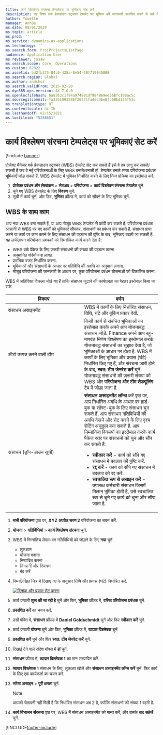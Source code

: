 ```yaml
---
title: कार्य विश्लेषण संरचना टेम्पलेट्स पर भूमिकाएं सेट करें
description: यह विषय वर्क ब्रेकडाउन स्ट्रक्चर टेम्प्लेट पर भूमिका की जानकारी स्थापित करने के बारे में जानकारी प्रदान करता है.
author: Yowelle
manager: AnnBe
ms.date: 09/01/2020
ms.topic: article
ms.prod: ''
ms.service: dynamics-ax-applications
ms.technology: ''
ms.search.form: ProjProjectsListPage
audience: Application User
ms.reviewer: josaw
ms.search.scope: Core, Operations
ms.custom: 82022
ms.assetid: bd2fb375-84c6-428a-8e54-f0f719045898
ms.search.region: Global
ms.author: andchoi
ms.search.validFrom: 2016-02-28
ms.dyn365.ops.version: AX 7.0.0
ms.openlocfilehash: 6a8363c1f94a974881df984869ee56bfc198ac5c
ms.sourcegitcommit: fa32b1893286f20271fa4ec4be8fc68bd135f53c
ms.translationtype: HT
ms.contentlocale: hi-IN
ms.lasthandoff: 02/15/2021
ms.locfileid: "5288651"
---
```

# <a name="set-up-roles-on-work-breakdown-structure-templates"></a>कार्य विश्लेषण संरचना टेम्पलेट्स पर भूमिकाएं सेट करें

[!include [banner](../includes/banner.md)]

प्रोजेक्ट मैनेजर वर्क ब्रेकडाउन स्ट्रक्चर (WBS) टेम्प्लेट सेट कर सकते हैं इसे वे तब लागू कर सकते/सकती हैं जब वे नई परियोजनाओं के लिए WBS बनाते/बनाती हों. टेम्पलेट बनाते समय परियोजना प्रबंधक भूमिकाएँ जोड़ सकते हैं. WBS टेम्पलेट में भूमिका निर्धारित करने के लिए निम्न प्रक्रिया का इस्तेमाल करें.

1. **प्रोजेक्ट प्रबंधन और लेखांकन** > **सेटअप** > **परियोजना** > **कार्य विश्लेषण संरचना टेम्पलेट** चुनें.
2. चुने गए WBS टेम्पलेट के लिए **विवरण** चुनें.
3. सूची में कार्य चुनें, और फिर, **भूमिका** फ़ील्ड में, कार्य को सौंपने के लिए भूमिका चुनें.

## <a name="work-with-a-wbs"></a>WBS के साथ काम

आप नया WBS बना सकते हैं, या आप मौजूद WBS टेम्पलेट से कॉपी कर सकते हैं. परियोजना प्रबंधक आसानी से WBS पर नए कार्यों को भूमिकाएं सौंपकर, संसाधनों का प्रबंधन कर सकते हैं. संसाधन प्राप्त करने या कार्य पर काम करने के लिए संसाधन की पहचान की पुष्टि के बाद, भूमिकाएं बदली जा सकती हैं. यह लचीलापन परियोजना प्रबंधकों को निम्नांकित कार्य करने देता है:

- WBS वर्क पैकेज के लिए ज़रूरी संसाधनों की संख्या की पहचान करना.
- अनुमानित परियोजना लागत.
- प्रारंभिक बजट निर्धारित करना.
- भूमिकाओं और संसाधनों के आधार पर गतिविधि की अवधि का अनुमान लगाना.
- मौजूद परियोजना की जानकारी के आधार पर, कुछ परियोजना प्रबंधन योजनाओं को विकासित करना.

WBS में अतिरिक्त विकल्प जोड़े गए हैं ताकि संसाधन जुटाने की कार्यक्षमता का बेहतर इस्तेमाल किया जा सके.

<table>
<colgroup>
<col width="50%" />
<col width="50%" />
</colgroup>
<thead>
<tr class="header">
<th>विकल्प</th>
<th>वर्णन</th>
</tr>
</thead>
<tbody>
<tr class="odd">
<td>संसाधन असाइनमेंट</td>
<td>WBS में कार्यों के लिए निर्धारित संसाधन, तिथि, घंटे और बुकिंग प्रकार देखें.</td>
</tr>
<tr class="even">
<td>ऑटो उत्पन्न करने वाली टीम</td>
<td>किसी कार्य से संबंधित भूमिकाओं का इस्तेमाल करके अपने आप योजनाबद्ध संसाधन जोड़ें. Finance अपने आप बहु-मापदंड निर्णय विश्लेषण का इस्तेमाल करके योजनाबद्ध संसाधनों का सुझाव देता है, जो भूमिकाओं के आधार पर होता है. WBS में कार्यों के लिए भूमिका और प्रयास (घंटे) निर्धारित किए गए हैं, और संरचना जारी होने के बाद, <strong>स्वत: टीम जेनरेट करें</strong> चुनें. योजनाबद्ध संसाधनों की ज़रूरी संख्या को WBS और <strong>परियोजना और टीम शेड्यूलिंग</strong> टैब में जोड़ा जाता है.</td>
</tr>
<tr class="odd">
<td>संसाधन (ड्रॉप-डाउन सूची)</td>
<td><strong>संसाधन असाइनमेंट लॉन्च</strong> करें पृष्ठ पर, आप निर्धारित अवधि के आधार पर हार्ड-बुक या सॉफ्ट-बुक के लिए संसाधन चुन सकते हैं. आप संसाधन गतिविधियों की अवधि देखने और सेट करने के लिए दृश्य सेटिंग अनुकूल बना सकते हैं. आप निम्नांकित विकल्पों का इस्तेमाल करके कार्य पैकेज स्तर पर संसाधनों को चुन और सौंप कर सकते हैं:
<ul>
<li><strong>स्वीकार करें</strong> - कार्य को सौंपे गए संसाधन में बदलाव की पुष्टि करें.</li>
<li><strong>रद्द करें</strong> - कार्य को सौंपे गए संसाधन में बदलाव को रद्द करें.</li>
<li><strong>स्वचालित रूप से असाइन करें</strong> - उपलब्ध कर्मचारी संसाधन जिसमें मिलान भूमिका होती है, उसे स्वचालित रूप से चुने गए कार्य को चुना और सौंपा जाता है.</li>
</ul></td>
</tr>
</tbody>
</table>

1. **सभी परियोजना** पृष्ठ पर, **XYZ अपग्रेड चरण 2** परियोजना का चयन करें.
2. **योजना** > **गतिविधियां** > **कार्य विश्लेषण संरचना** चुनें.
3. WBS में निम्नांतिच लेवल-वन गतिविधियों को जोड़ने के लिए **नया** चुनें:

    - शुरुआत
    - योजना बनाना
    - निष्पादित करना
    - निगरानी और नियंत्रण
    - बंद करें

4. निम्नलिखित चित्र में दिखाए गए के अनुसार तिथि और प्रयास (घंटे) निर्धारित करें.

    [![दिनांक और प्रयास सेट करना](./media/projectresourcing10.jpg)](./media/projectresourcing10.jpg)

5. कार्य प्रणाली **शुरू की जा रही है** चुनें और फिर, **भूमिका** फ़ील्ड में, **वरिष्ठ परियोजना प्रबंधक** चुनें.
6. **प्रकाशित करें** का चयन करें.
7. उसी पंक्ति में, **संसाधन** फ़ील्ड में **Daniel Goldschmidt** चुनें और फिर **स्वीकार करें** चुनें.
8. कार्य प्रणाली **योजना** चुनें और फिर, **भूमिका** फ़ील्ड में, **व्यापार विश्लेषक** चुनें.
9. **प्रकाशित करें** चुनें और फिर **स्वत: टीम जेनरेट करें** चुनें.
10. दिखाई देने वाले संदेश बॉक्स में **हां** चुनें.
11. **संसाधन** फ़ील्ड में, **व्यापार विश्लेषक 1** का मान सत्यापित करें.
12. **व्यापार विश्लेषक 1** संसाधन के लिए, लुकअप खोलें और **संसाधन असाइनमेंट लॉन्च करें** चुनें. फिर कार्य के लिए एक कार्यकर्ता का चयन करें.
13. **सॉफ्ट असाइन** &gt; **पूरी क्षमता** चुनें.

    > [!NOTE] 
    > आपको चेतावनी नहीं मिली है कि निर्धारित संसाधन अब 2 है, क्योंकि संसाधनों की संख्या 1 रहती है.

14. **कार्य विभाजन संरचना** पृष्ठ पर, WBS में संसाधन असाइनमेंट को मान्य करें, और उसके बाद **सहेजें** चुनें.


[!INCLUDE[footer-include](../includes/footer-banner.md)]
